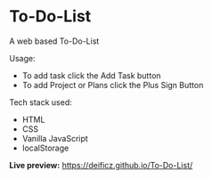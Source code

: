 # To-Do-List

A web based To-Do-List

Usage:
- To add task click the Add Task button
- To add Project or Plans click the Plus Sign Button

Tech stack used:
  -  HTML
  -  CSS
  -  Vanilla JavaScript
  -  localStorage

**Live preview:** https://deificz.github.io/To-Do-List/
